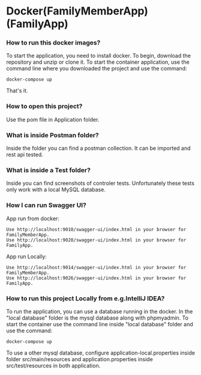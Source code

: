 # Docker(FamilyMemberApp)(FamilyApp)

### How to run this docker images?
To start the application, you need to install docker.
To begin, download the repository and unzip or clone it.
To start the container application, use the command line where you downloaded the project and use the command:

```
docker-compose up
```

That's it.

### How to open this project?
Use the pom file in Application folder.

### What is inside Postman folder?
Inside the folder you can find a postman collection.
It can be imported and rest api tested.

### What is inside a Test folder?
Inside you can find screenshots of controler tests. Unfortunately these tests only work with a local MySQL database.

### How I can run Swagger UI?
App run from docker:
```
Use http://localhost:9010/swagger-ui/index.html in your browser for FamilyMemberApp.
Use http://localhost:9020/swagger-ui/index.html in your browser for FamilyApp.
```
App run Locally:
```
Use http://localhost:9014/swagger-ui/index.html in your browser for FamilyMemberApp.
Use http://localhost:9026/swagger-ui/index.html in your browser for FamilyApp.
```
### How to run this project Locally from e.g.IntelliJ IDEA?
To run the application, you can use a database running in the docker. 
In the "local database" folder is the mysql database along with phpmyadmin.
To start the container use the command line inside "local database" folder and use the command:
```
docker-compose up
```
To use a other mysql database, configure application-local.properties inside folder 
src/main/resources and application.properties inside src/test/resources in both application.

